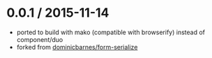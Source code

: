 
0.0.1 / 2015-11-14
==================

  * ported to build with mako (compatible with browserify) instead of component/duo
  * forked from [dominicbarnes/form-serialize](https://github.com/dominicbarnes/form-serialize)

